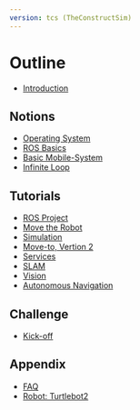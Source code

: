 ```yaml
---
version: tcs (TheConstructSim)
---
```


# Outline

* [Introduction](README.md)

## Notions

* [Operating System](notions/1-oss.md)
* [ROS Basics](notions/2-ros-basics.md)
* [Basic Mobile-System](notions/3-mobile-system.md)
* [Infinite Loop](notions/4-infinite-loop.md)

## Tutorials

* [ROS Project](tutorials/1-ros-basics.md)
* [Move the Robot](tutorials/2-move-to.md)
* [Simulation](tutorials/3-simulation.md)
* [Move-to, Vertion 2](tutorials/4-rosifier.md)
* [Services](tutorials/5-services.md)
* [SLAM](tutorials/6-slam.md)
* [Vision](tutorials/7-vision.md)
* [Autonomous Navigation](tutorials/8-navigation.md)

## Challenge

* [Kick-off](challenge/intro.md)

<!--
* [Kick-off](challenge/intro-tcs.md)
* [Shared WorkSpace](challenge/git-rds.md)
* [treasure: Coke can](challenge/coke-can.md)
* [Challenge 1](challenge/challenge-1.md)
* [Challenge 2](challenge/challenge-2.md)
* [Challenge 3](challenge/challenge-3.md)
-->
<!--
* [Agile development](challenge/agile-dev.md)
* [Evaluation](challenge/evaluation.md)
-->

## Appendix

* [FAQ](appendix/faq.md)
* [Robot: Turtlebot2](appendix/turtlebot2.md)
